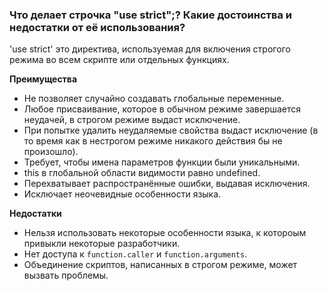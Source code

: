 ### Что делает строчка "use strict";? Какие достоинства и недостатки от её использования?

'use strict' это директива, используемая для включения строгого режима во всем скрипте или отдельных функциях.

**Преимущества**

- Не позволяет случайно создавать глобальные переменные.
- Любое присваивание, которое в обычном режиме завершается неудачей, в строгом режиме выдаст исключение.
- При попытке удалить неудаляемые свойства выдаст исключение (в то время как в нестрогом режиме никакого действия бы не произошло).
- Требует, чтобы имена параметров функции были уникальными.
- this в глобальной области видимости равно undefined.
- Перехватывает распространённые ошибки, выдавая исключения.
- Исключает неочевидные особенности языка.

**Недостатки**

- Нельзя использовать некоторые особенности языка, к котороым привыкли некоторые разработчики.
- Нет доступа к `function.caller` и `function.arguments`.
- Объединение скриптов, написанных в строгом режиме, может вызвать проблемы.
